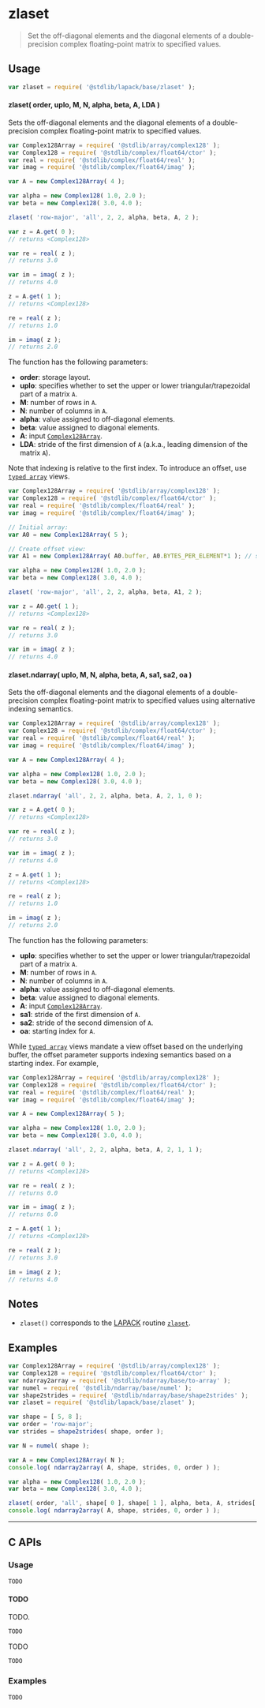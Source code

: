 <!--

@license Apache-2.0

Copyright (c) 2025 The Stdlib Authors.

Licensed under the Apache License, Version 2.0 (the "License");
you may not use this file except in compliance with the License.
You may obtain a copy of the License at

   http://www.apache.org/licenses/LICENSE-2.0

Unless required by applicable law or agreed to in writing, software
distributed under the License is distributed on an "AS IS" BASIS,
WITHOUT WARRANTIES OR CONDITIONS OF ANY KIND, either express or implied.
See the License for the specific language governing permissions and
limitations under the License.

-->

# zlaset

> Set the off-diagonal elements and the diagonal elements of a double-precision complex floating-point matrix to specified values.

<section class="usage">

## Usage

```javascript
var zlaset = require( '@stdlib/lapack/base/zlaset' );
```

#### zlaset( order, uplo, M, N, alpha, beta, A, LDA )

Sets the off-diagonal elements and the diagonal elements of a double-precision complex floating-point matrix to specified values.

```javascript
var Complex128Array = require( '@stdlib/array/complex128' );
var Complex128 = require( '@stdlib/complex/float64/ctor' );
var real = require( '@stdlib/complex/float64/real' );
var imag = require( '@stdlib/complex/float64/imag' );

var A = new Complex128Array( 4 );

var alpha = new Complex128( 1.0, 2.0 );
var beta = new Complex128( 3.0, 4.0 );

zlaset( 'row-major', 'all', 2, 2, alpha, beta, A, 2 );

var z = A.get( 0 );
// returns <Complex128>

var re = real( z );
// returns 3.0

var im = imag( z );
// returns 4.0

z = A.get( 1 );
// returns <Complex128>

re = real( z );
// returns 1.0

im = imag( z );
// returns 2.0
```

The function has the following parameters:

-   **order**: storage layout.
-   **uplo**: specifies whether to set the upper or lower triangular/trapezoidal part of a matrix `A`.
-   **M**: number of rows in `A`.
-   **N**: number of columns in `A`.
-   **alpha**: value assigned to off-diagonal elements.
-   **beta**: value assigned to diagonal elements.
-   **A**: input [`Complex128Array`][@stdlib/array/complex128].
-   **LDA**: stride of the first dimension of `A` (a.k.a., leading dimension of the matrix `A`).

Note that indexing is relative to the first index. To introduce an offset, use [`typed array`][mdn-typed-array] views.

<!-- eslint-disable stdlib/capitalized-comments -->

```javascript
var Complex128Array = require( '@stdlib/array/complex128' );
var Complex128 = require( '@stdlib/complex/float64/ctor' );
var real = require( '@stdlib/complex/float64/real' );
var imag = require( '@stdlib/complex/float64/imag' );

// Initial array:
var A0 = new Complex128Array( 5 );

// Create offset view:
var A1 = new Complex128Array( A0.buffer, A0.BYTES_PER_ELEMENT*1 ); // start at 2nd element

var alpha = new Complex128( 1.0, 2.0 );
var beta = new Complex128( 3.0, 4.0 );

zlaset( 'row-major', 'all', 2, 2, alpha, beta, A1, 2 );

var z = A0.get( 1 );
// returns <Complex128>

var re = real( z );
// returns 3.0

var im = imag( z );
// returns 4.0
```

#### zlaset.ndarray( uplo, M, N, alpha, beta, A, sa1, sa2, oa )

Sets the off-diagonal elements and the diagonal elements of a double-precision complex floating-point matrix to specified values using alternative indexing semantics.

```javascript
var Complex128Array = require( '@stdlib/array/complex128' );
var Complex128 = require( '@stdlib/complex/float64/ctor' );
var real = require( '@stdlib/complex/float64/real' );
var imag = require( '@stdlib/complex/float64/imag' );

var A = new Complex128Array( 4 );

var alpha = new Complex128( 1.0, 2.0 );
var beta = new Complex128( 3.0, 4.0 );

zlaset.ndarray( 'all', 2, 2, alpha, beta, A, 2, 1, 0 );

var z = A.get( 0 );
// returns <Complex128>

var re = real( z );
// returns 3.0

var im = imag( z );
// returns 4.0

z = A.get( 1 );
// returns <Complex128>

re = real( z );
// returns 1.0

im = imag( z );
// returns 2.0
```

The function has the following parameters:

-   **uplo**: specifies whether to set the upper or lower triangular/trapezoidal part of a matrix `A`.
-   **M**: number of rows in `A`.
-   **N**: number of columns in `A`.
-   **alpha**: value assigned to off-diagonal elements.
-   **beta**: value assigned to diagonal elements.
-   **A**: input [`Complex128Array`][@stdlib/array/complex128].
-   **sa1**: stride of the first dimension of `A`.
-   **sa2**: stride of the second dimension of `A`.
-   **oa**: starting index for `A`.

While [`typed array`][mdn-typed-array] views mandate a view offset based on the underlying buffer, the offset parameter supports indexing semantics based on a starting index. For example,

```javascript
var Complex128Array = require( '@stdlib/array/complex128' );
var Complex128 = require( '@stdlib/complex/float64/ctor' );
var real = require( '@stdlib/complex/float64/real' );
var imag = require( '@stdlib/complex/float64/imag' );

var A = new Complex128Array( 5 );

var alpha = new Complex128( 1.0, 2.0 );
var beta = new Complex128( 3.0, 4.0 );

zlaset.ndarray( 'all', 2, 2, alpha, beta, A, 2, 1, 1 );

var z = A.get( 0 );
// returns <Complex128>

var re = real( z );
// returns 0.0

var im = imag( z );
// returns 0.0

z = A.get( 1 );
// returns <Complex128>

re = real( z );
// returns 3.0

im = imag( z );
// returns 4.0
```

</section>

<!-- /.usage -->

<section class="notes">

## Notes

-   `zlaset()` corresponds to the [LAPACK][lapack] routine [`zlaset`][lapack-zlaset].

</section>

<!-- /.notes -->

<section class="examples">

## Examples

<!-- eslint no-undef: "error" -->

```javascript
var Complex128Array = require( '@stdlib/array/complex128' );
var Complex128 = require( '@stdlib/complex/float64/ctor' );
var ndarray2array = require( '@stdlib/ndarray/base/to-array' );
var numel = require( '@stdlib/ndarray/base/numel' );
var shape2strides = require( '@stdlib/ndarray/base/shape2strides' );
var zlaset = require( '@stdlib/lapack/base/zlaset' );

var shape = [ 5, 8 ];
var order = 'row-major';
var strides = shape2strides( shape, order );

var N = numel( shape );

var A = new Complex128Array( N );
console.log( ndarray2array( A, shape, strides, 0, order ) );

var alpha = new Complex128( 1.0, 2.0 );
var beta = new Complex128( 3.0, 4.0 );

zlaset( order, 'all', shape[ 0 ], shape[ 1 ], alpha, beta, A, strides[ 0 ] );
console.log( ndarray2array( A, shape, strides, 0, order ) );
```

</section>

<!-- /.examples -->

<!-- C interface documentation. -->

* * *

<section class="c">

## C APIs

<!-- Section to include introductory text. Make sure to keep an empty line after the intro `section` element and another before the `/section` close. -->

<section class="intro">

</section>

<!-- /.intro -->

<!-- C usage documentation. -->

<section class="usage">

### Usage

```c
TODO
```

#### TODO

TODO.

```c
TODO
```

TODO

```c
TODO
```

</section>

<!-- /.usage -->

<!-- C API usage notes. Make sure to keep an empty line after the `section` element and another before the `/section` close. -->

<section class="notes">

</section>

<!-- /.notes -->

<!-- C API usage examples. -->

<section class="examples">

### Examples

```c
TODO
```

</section>

<!-- /.examples -->

</section>

<!-- /.c -->

<!-- Section for related `stdlib` packages. Do not manually edit this section, as it is automatically populated. -->

<section class="related">

</section>

<!-- /.related -->

<!-- Section for all links. Make sure to keep an empty line after the `section` element and another before the `/section` close. -->

<section class="links">

[lapack]: https://www.netlib.org/lapack/explore-html/

[lapack-zlaset]: https://www.netlib.org/lapack/explore-html/d0/de5/group__laset_gaf2a0d5a8d17c28cb3cb1f36a77bb8537.html#gaf2a0d5a8d17c28cb3cb1f36a77bb8537

[@stdlib/array/complex128]: https://github.com/stdlib-js/stdlib/tree/develop/lib/node_modules/%40stdlib/array/complex128

[mdn-typed-array]: https://developer.mozilla.org/en-US/docs/Web/JavaScript/Reference/Global_Objects/TypedArray

</section>

<!-- /.links -->
